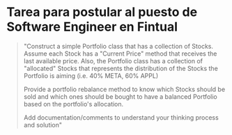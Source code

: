 # Tarea para postular al puesto de Software Engineer en Fintual

> "Construct a simple Portfolio class that has a collection of Stocks. Assume each Stock has a "Current Price" method that receives the last available price. Also, the Portfolio class has a collection of "allocated" Stocks that represents the distribution of the Stocks the Portfolio is aiming (i.e. 40% META, 60% APPL)
>
> Provide a portfolio rebalance method to know which Stocks should be sold and which ones should be bought to have a balanced Portfolio based on the portfolio's allocation.
>
> Add documentation/comments to understand your thinking process and solution"

